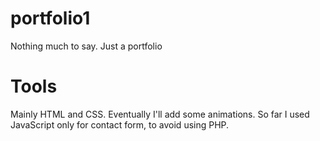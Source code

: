 # portfolio1
Nothing much to say. Just a portfolio

# Tools
Mainly HTML and CSS. Eventually I'll add some animations. So far I used JavaScript only for contact form, to avoid using PHP.